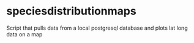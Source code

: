 # speciesdistributionmaps
Script that pulls data from a local postgresql database and plots lat long data on a map
